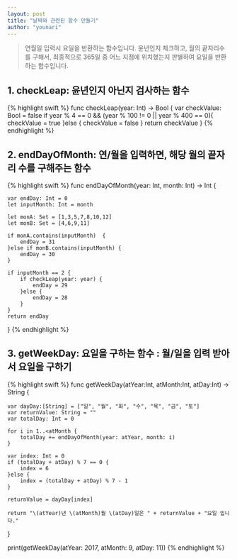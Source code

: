 ```yaml
---
layout: post
title: "날짜와 관련된 함수 만들기"
author: "younari"
---
```


> 연월일 입력시 요일을 반환하는 함수입니다. 
윤년인지 체크하고, 월의 끝자리수를 구해서, 최종적으로 365일 중 어느 지점에 위치했는지 판별하여 요일을 반환하는 함수입니다.

## 1. checkLeap: 윤년인지 아닌지 검사하는 함수


{% highlight swift %}
func checkLeap(year: Int) -> Bool {
    var checkValue: Bool = false
    if year % 4 == 0 && (year % 100 != 0 || year % 400 == 0){
        checkValue = true
    }else {
        checkValue = false
    }
    return checkValue
}
{% endhighlight %}

## 2. endDayOfMonth: 연/월을 입력하면, 해당 월의 끝자리 수를 구해주는 함수


{% highlight swift %}
func endDayOfMonth(year: Int, month: Int) -> Int {
    
    var endDay: Int = 0
    let inputMonth: Int = month
    
    let monA: Set = [1,3,5,7,8,10,12]
    let monB: Set = [4,6,9,11]
    
    if monA.contains(inputMonth)  {
        endDay = 31
    }else if monB.contains(inputMonth) {
        endDay = 30
    }
    
    if inputMonth == 2 {
        if checkLeap(year: year) {
            endDay = 29
        }else {
            endDay = 28
        }
    }
    return endDay
}
{% endhighlight %}

## 3. getWeekDay: 요일을 구하는 함수 : 월/일을 입력 받아서 요일을 구하기


{% highlight swift %}
func getWeekDay(atYear:Int, atMonth:Int, atDay:Int) -> String {
    
    var dayDay:[String] = ["일", "월", "화", "수", "목", "금", "토"]
    var returnValue: String = ""
    var totalDay: Int = 0
    
    for i in 1..<atMonth {
        totalDay += endDayOfMonth(year: atYear, month: i)
    }
    
    var index: Int = 0
    if (totalDay + atDay) % 7 == 0 {
        index = 6
    }else {
        index = (totalDay + atDay) % 7 - 1
    }
    
    returnValue = dayDay[index]
    
    return "\(atYear)년 \(atMonth)월 \(atDay)일은 " + returnValue + "요일 입니다."
}

print(getWeekDay(atYear: 2017, atMonth: 9, atDay: 11))
{% endhighlight %}
